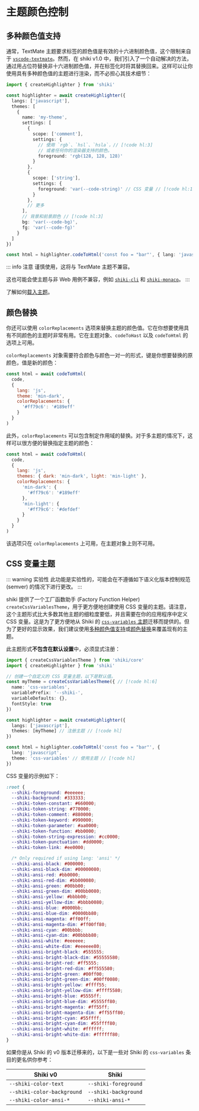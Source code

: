 # 主题颜色控制

## 多种颜色值支持

通常，TextMate 主题要求标签的颜色值是有效的十六进制颜色值，这个限制来自于 [`vscode-textmate`](https://github.com/microsoft/vscode-textmate)。然而，在 shiki v1.0 中，我们引入了一个自动解决的方法，通过用占位符替换非十六进制颜色值，并在标签化时将其替换回来。这样可以让你使用具有多种颜色值的主题进行渲染，而不必担心其技术细节：

```ts twoslash
import { createHighlighter } from 'shiki'

const highlighter = await createHighlighter({
  langs: ['javascript'],
  themes: [
    {
      name: 'my-theme',
      settings: [
        {
          scope: ['comment'],
          settings: {
            // 使用 `rgb`、`hsl`、`hsla`，// [!code hl:3]
            // 或者任何你的渲染器支持的颜色。
            foreground: 'rgb(128, 128, 128)'
          }
        },
        {
          scope: ['string'],
          settings: {
            foreground: 'var(--code-string)' // CSS 变量 // [!code hl:1]
          }
        },
        // 更多
      ],
      // 背景和前景颜色 // [!code hl:3]
      bg: 'var(--code-bg)',
      fg: 'var(--code-fg)'
    }
  ]
})

const html = highlighter.codeToHtml('const foo = "bar"', { lang: 'javascript', theme: 'my-theme' })
```

::: info 注意
谨慎使用，这将与 TextMate 主题不兼容。

这也可能会使主题与非 Web 用例不兼容，例如 [`shiki-cli`](/packages/cli) 和 [`shiki-monaco`](/packages/monaco)。
:::

了解如何[载入主题](./load-theme)。

## 颜色替换

你还可以使用 `colorReplacements` 选项来替换主题的颜色值。它在你想要使用具有不同颜色的主题时非常有用。它在主题对象、`codeToHast` 以及 `codeToHtml` 的选项上可用。

`colorReplacements` 对象需要符合颜色与颜色一对一的形式，键是你想要替换的原颜色，值是新的颜色：

```js
const html = await codeToHtml(
  code,
  {
    lang: 'js',
    theme: 'min-dark',
    colorReplacements: {
      '#ff79c6': '#189eff'
    }
  }
)
```

此外，`colorReplacements` 可以包含制定作用域的替换。对于多主题的情况下，这样可以很方便的替换指定主题的颜色：

```js
const html = await codeToHtml(
  code,
  {
    lang: 'js',
    themes: { dark: 'min-dark', light: 'min-light' },
    colorReplacements: {
      'min-dark': {
        '#ff79c6': '#189eff'
      },
      'min-light': {
        '#ff79c6': '#defdef'
      }
    }
  }
)
```

该选项只在 `colorReplacements` 上可用，在主题对象上则不可用。

## CSS 变量主题

::: warning 实验性
此功能是实验性的，可能会在不遵循如下语义化版本控制规范 (semver) 的情况下进行更改。
:::

shiki 提供了一个工厂函数助手 (Factory Function Helper) `createCssVariablesTheme`，用于更方便地创建使用 CSS 变量的主题。请注意，这个主题形式比大多数其他主题的细粒度要低，并且需要在你的应用程序中定义 CSS 变量。这是为了更方便地从 Shiki 的 [`css-variables` 主题](https://github.com/shikijs/shiki/blob/main/docs/themes.md#theming-with-css-variables)迁移而提供的。但为了更好的显示效果，我们建议使用[多种颜色值支持](#多种颜色值支持)或[颜色替换](#颜色替换)来覆盖现有的主题。

此主题形式**不包含在默认设置**中，必须显式注册：

```ts twoslash
import { createCssVariablesTheme } from 'shiki/core'
import { createHighlighter } from 'shiki'

// 创建一个自定义的 CSS 变量主题，以下是默认值。
const myTheme = createCssVariablesTheme({ // [!code hl:6]
  name: 'css-variables',
  variablePrefix: '--shiki-',
  variableDefaults: {},
  fontStyle: true
})

const highlighter = await createHighlighter({
  langs: ['javascript'],
  themes: [myTheme] // 注册主题 // [!code hl]
})

const html = highlighter.codeToHtml('const foo = "bar"', {
  lang: 'javascript',
  theme: 'css-variables' // 使用主题 // [!code hl]
})
```

CSS 变量的示例如下：

```css
:root {
  --shiki-foreground: #eeeeee;
  --shiki-background: #333333;
  --shiki-token-constant: #660000;
  --shiki-token-string: #770000;
  --shiki-token-comment: #880000;
  --shiki-token-keyword: #990000;
  --shiki-token-parameter: #aa0000;
  --shiki-token-function: #bb0000;
  --shiki-token-string-expression: #cc0000;
  --shiki-token-punctuation: #dd0000;
  --shiki-token-link: #ee0000;

  /* Only required if using lang: 'ansi' */
  --shiki-ansi-black: #000000;
  --shiki-ansi-black-dim: #00000080;
  --shiki-ansi-red: #bb0000;
  --shiki-ansi-red-dim: #bb000080;
  --shiki-ansi-green: #00bb00;
  --shiki-ansi-green-dim: #00bb0080;
  --shiki-ansi-yellow: #bbbb00;
  --shiki-ansi-yellow-dim: #bbbb0080;
  --shiki-ansi-blue: #0000bb;
  --shiki-ansi-blue-dim: #0000bb80;
  --shiki-ansi-magenta: #ff00ff;
  --shiki-ansi-magenta-dim: #ff00ff80;
  --shiki-ansi-cyan: #00bbbb;
  --shiki-ansi-cyan-dim: #00bbbb80;
  --shiki-ansi-white: #eeeeee;
  --shiki-ansi-white-dim: #eeeeee80;
  --shiki-ansi-bright-black: #555555;
  --shiki-ansi-bright-black-dim: #55555580;
  --shiki-ansi-bright-red: #ff5555;
  --shiki-ansi-bright-red-dim: #ff555580;
  --shiki-ansi-bright-green: #00ff00;
  --shiki-ansi-bright-green-dim: #00ff0080;
  --shiki-ansi-bright-yellow: #ffff55;
  --shiki-ansi-bright-yellow-dim: #ffff5580;
  --shiki-ansi-bright-blue: #5555ff;
  --shiki-ansi-bright-blue-dim: #5555ff80;
  --shiki-ansi-bright-magenta: #ff55ff;
  --shiki-ansi-bright-magenta-dim: #ff55ff80;
  --shiki-ansi-bright-cyan: #55ffff;
  --shiki-ansi-bright-cyan-dim: #55ffff80;
  --shiki-ansi-bright-white: #ffffff;
  --shiki-ansi-bright-white-dim: #ffffff80;
}
```

如果你是从 Shiki 的 v0 版本迁移来的，以下是一些对 Shiki 的 `css-variables` 条目的更名供你参考：

| Shiki v0                   | Shiki                |
| -------------------------- | -------------------- |
| `--shiki-color-text`       | `--shiki-foreground` |
| `--shiki-color-background` | `--shiki-background` |
| `--shiki-color-ansi-*`     | `--shiki-ansi-*`     |
